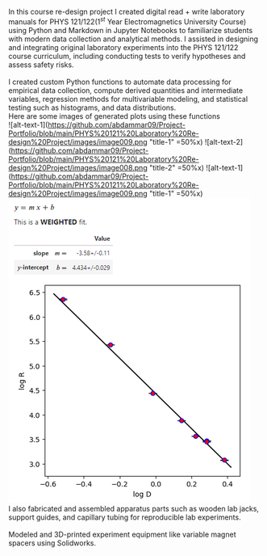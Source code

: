 In this course re-design project I created digital read + write  laboratory manuals for PHYS 121/122($1^{st}$ Year Electromagnetics University Course) using Python and Markdown in Jupyter Notebooks to familiarize students with modern data collection and analytical methods. I assisted in designing and integrating original laboratory experiments into the PHYS 121/122 course curriculum, including conducting tests to verify hypotheses and assess safety risks.
<br>
<br>
I created custom Python functions to automate data processing for empirical data collection, compute derived quantities and intermediate variables, regression methods for multivariable modeling, and statistical testing such as histograms, and data distributions.
<br>
Here are some images of generated plots using these functions
<br>
![alt-text-1](https://github.com/abdammar09/Project-Portfolio/blob/main/PHYS%20121%20Laboratory%20Re-design%20Project/images/image009.png "title-1" =50%x) ![alt-text-2](https://github.com/abdammar09/Project-Portfolio/blob/main/PHYS%20121%20Laboratory%20Re-design%20Project/images/image008.png "title-2" =50%x)
![alt-text-1](https://github.com/abdammar09/Project-Portfolio/blob/main/PHYS%20121%20Laboratory%20Re-design%20Project/images/image009.png "title-1" =50%x) ![alt-text-2]( https://github.com/abdammar09/Project-Portfolio/blob/main/PHYS%20121%20Laboratory%20Re-design%20Project/images/image008.png "title-2")
<br>
I also fabricated and assembled apparatus parts such as wooden lab jacks, support guides, and capillary tubing for reproducible lab experiments.
<br>
<br>
Modeled and 3D-printed experiment equipment like variable magnet spacers using Solidworks.

